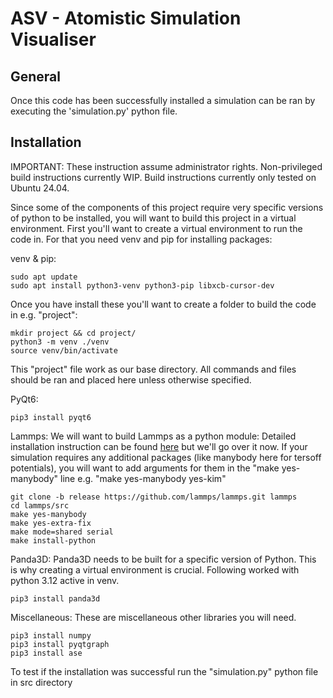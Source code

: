 # ASV - Atomistic Simulation Visualiser

## General
Once this code has been successfully installed a simulation can be ran by executing the 'simulation.py' python file.

## Installation
IMPORTANT: These instruction assume administrator rights. Non-privileged build instructions currently WIP. Build instructions currently only tested on Ubuntu 24.04.

Since some of the components of this project require very specific versions of python to be installed, you will want to build this project in a virtual environment. First you'll want to create a virtual environment to run the code in. For that you need venv and pip for installing packages:

venv & pip:
```
sudo apt update
sudo apt install python3-venv python3-pip libxcb-cursor-dev
```

Once you have install these you'll want to create a folder to build the code in e.g. "project":
```
mkdir project && cd project/
python3 -m venv ./venv
source venv/bin/activate
```
This "project" file work as our base directory. All commands and files should be ran and placed here unless otherwise specified.

PyQt6:
```
pip3 install pyqt6
```

Lammps:
We will want to build Lammps as a python module:
Detailed installation instruction can be found [here](https://docs.lammps.org/Python_install.html) but we'll go over it now. If your simulation requires any additional packages (like manybody here for tersoff potentials), you will want to add arguments for them in the "make yes-manybody" line e.g. "make yes-manybody yes-kim"
```
git clone -b release https://github.com/lammps/lammps.git lammps
cd lammps/src
make yes-manybody
make yes-extra-fix
make mode=shared serial
make install-python
```

Panda3D:
Panda3D needs to be built for a specific version of Python. This is why creating a virtual environment is crucial. Following worked with python 3.12 active in venv.
```
pip3 install panda3d
```

Miscellaneous:
These are miscellaneous other libraries you will need.
```
pip3 install numpy
pip3 install pyqtgraph
pip3 install ase
```

To test if the installation was successful run the "simulation.py" python file in src directory
